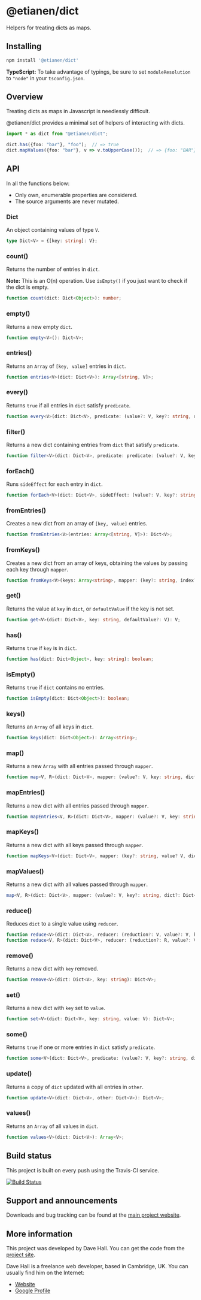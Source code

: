 # @etianen/dict

Helpers for treating dicts as maps.


## Installing

``` bash
npm install '@etianen/dict'
```

**TypeScript:** To take advantage of typings, be sure to set `moduleResolution` to `"node"` in your `tsconfig.json`.


## Overview

Treating dicts as maps in Javascript is needlessly difficult.

@etianen/dict provides a minimal set of helpers of interacting with dicts.


``` ts
import * as dict from "@etianen/dict";

dict.has({foo: "bar"}, "foo");  // => true
dict.mapValues({foo: "bar"}, v => v.toUpperCase());  // => {foo: "BAR"}
```


## API

In all the functions below:

* Only own, enumerable properties are considered.
* The source arguments are never mutated.


### Dict

An object containing values of type `V`.

``` ts
type Dict<V> = {[key: string]: V};
```


### count()

Returns the number of entries in `dict`.

**Note:** This is an O(n) operation. Use `isEmpty()` if you just want to check if the dict is empty.

``` ts
function count(dict: Dict<Object>): number;
```


### empty()

Returns a new empty `dict`.

``` ts
function empty<V>(): Dict<V>;
```


### entries()

Returns an `Array` of `[key, value]` entries in `dict`.

``` ts
function entries<V>(dict: Dict<V>): Array<[string, V]>;
```


### every()

Returns `true` if all entries in `dict` satisfy `predicate`.

``` ts
function every<V>(dict: Dict<V>, predicate: (value?: V, key?: string, dict?: Dict<V>) => boolean, context?: Object): boolean;
```


### filter()

Returns a new dict containing entries from `dict` that satisfy `predicate`.

``` ts
function filter<V>(dict: Dict<V>, predicate: predicate: (value?: V, key?: string, dict?: Dict<V>) => boolean, context?: Object): Dict<V>
```


### forEach()

Runs `sideEffect` for each entry in `dict`.

``` ts
function forEach<V>(dict: Dict<V>, sideEffect: (value?: V, key?: string, dict?: Dict<V>) => void, context?: Object): void;
```


### fromEntries()

Creates a new dict from an array of `[key, value]` entries.

``` ts
function fromEntries<V>(entries: Array<[string, V]>): Dict<V>;
```


### fromKeys()

Creates a new dict from an array of keys, obtaining the values by passing each key through `mapper`.

``` ts
function fromKeys<V>(keys: Array<string>, mapper: (key?: string, index?: number, array?: Array<string>) => V, context?: Object): Dict<V>
```


### get()

Returns the value at `key` in `dict`, or `defaultValue` if the key is not set.

``` ts
function get<V>(dict: Dict<V>, key: string, defaultValue?: V): V;
```


### has()

Returns `true` if `key` is in `dict`.

``` ts
function has(dict: Dict<Object>, key: string): boolean;
```


### isEmpty()

Returns `true` if `dict` contains no entries.

``` ts
function isEmpty(dict: Dict<Object>): boolean;
```


### keys()

Returns an `Array` of all keys in `dict`.

``` ts
function keys(dict: Dict<Object>): Array<string>;
```


### map()

Returns a new `Array` with all entries passed through `mapper`.

``` ts
function map<V, R>(dict: Dict<V>, mapper: (value?: V, key: string, dict?: Dict<V>) => R, context?: Object): Array<R>
```


### mapEntries()

Returns a new dict with all entries passed through `mapper`.

``` ts
function mapEntries<V, R>(dict: Dict<V>, mapper: (value?: V, key: string, dict?: Dict<V>) => [string, R], context?: Object): Dict<R>
```


### mapKeys()

Returns a new dict with all keys passed through `mapper`.

``` ts
function mapKeys<V>(dict: Dict<V>, mapper: (key?: string, value? V, dict?: Dict<V>) => string, context?: Object): Dict<V>;
```


### mapValues()

Returns a new dict with all values passed through `mapper`.

``` ts
map<V, R>(dict: Dict<V>, mapper: (value?: V, key?: string, dict?: Dict<V>) => R, context?: Object): Dict<R>;
```


### reduce()

Reduces `dict` to a single value using `reducer`.

``` ts
function reduce<V>(dict: Dict<V>, reducer: (reduction?: V, value?: V, key?: string, dict?: Dict<V>) => V): V;
function reduce<V, R>(dict: Dict<V>, reducer: (reduction?: R, value?: V, key?: string, dict?: Dict<V>) => R, initialReduction: R, context?: V;
```


### remove()

Returns a new dict with `key` removed.

``` ts
function remove<V>(dict: Dict<V>, key: string): Dict<V>;
```


### set()

Returns a new dict with `key` set to `value`.

``` ts
function set<V>(dict: Dict<V>, key: string, value: V): Dict<V>;
```


### some()

Returns `true` if one or more entries in `dict` satisfy `predicate`.

``` ts
function some<V>(dict: Dict<V>, predicate: (value?: V, key?: string, dict?: Dict<V>) => boolean, context?: Object): boolean;
```


### update()

Returns a copy of `dict` updated with all entries in `other`.

``` ts
function update<V>(dict: Dict<V>, other: Dict<V>): Dict<V>;
```


### values()

Returns an `Array` of all values in `dict`.

``` ts
function values<V>(dict: Dict<V>): Array<V>;
```


## Build status

This project is built on every push using the Travis-CI service.

[![Build Status](https://travis-ci.org/etianen/js-dict.svg?branch=master)](https://travis-ci.org/etianen/js-dict)


## Support and announcements

Downloads and bug tracking can be found at the [main project website](http://github.com/etianen/js-dict).


## More information

This project was developed by Dave Hall. You can get the code
from the [project site](http://github.com/etianen/js-dict).

Dave Hall is a freelance web developer, based in Cambridge, UK. You can usually
find him on the Internet:

- [Website](http://www.etianen.com/)
- [Google Profile](http://www.google.com/profiles/david.etianen)
